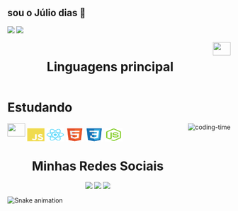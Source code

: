##   sou o Júlio dias     👋

 <div>  
   <img height="175em" src="https://github-readme-stats.vercel.app/api?username=julioSans&show_icons=true&theme=github_dark&include_all_commits=true&count_private=true"/> 
   <img height="175em" src="https://github-readme-stats.vercel.app/api/top-langs/?username=julioSans&layout=compact&langs_count=16&theme=github_dark"/>
 </div>
 <br>
 <div align="center "style="display: flex; justify-content: space-between;"> 
       <br>     
       <h1> Linguagens principal </h1>
       <img loading="lazy" src="https://cdn.jsdelivr.net/gh/devicons/devicon/icons/java/java-original.svg" width="40" height="30"/>
 </div>
<div>
       <h1> Estudando </h1>
       <img loading="lazy" src="https://cdn.jsdelivr.net/gh/devicons/devicon/icons/java/java-original.svg" width="40" height="30"/>
       <img align="right"height="150" alt="coding-time" src="code.gif">
       <img align="center" height="30" width="40" alt="js-icon"  src="https://raw.githubusercontent.com/devicons/devicon/master/icons/javascript/javascript-plain.svg">
       <img align="center" height="30" width="40" alt="react-icon" src="https://raw.githubusercontent.com/devicons/devicon/master/icons/react/react-original.svg">
       <img align="center" height="30" width="40" alt="html-icon" src="https://raw.githubusercontent.com/devicons/devicon/master/icons/html5/html5-original.svg">
       <img align="center" height="30" width="40" alt="css-icon" src="https://raw.githubusercontent.com/devicons/devicon/master/icons/css3/css3-original.svg">
       <img align="center" height="30" width="40" alt="nodejs-icon" src="https://raw.githubusercontent.com/devicons/devicon/master/icons/nodejs/nodejs-original.svg">
</div>
<div align="center">  
    <h1> Minhas Redes Sociais </h1>
    <a href = "mailto:juliodiassousadev@gmail.com"><img src="https://img.shields.io/badge/-Gmail-%23333?style=for-the-badge&logo=gmail&logoColor=white" target="_blank"></a>   	 
    <a href="https://www.linkedin.com/in/júlio-dias-b4a967290" target="_blank"><img src="https://img.shields.io/badge/-LinkedIn-%230077B5?style=for-the-badge&logo=linkedin&logoColor=white" target="_blank"></a> 
    <a href="https://instagram.com/jhuliodias" target="_blank"><img src="https://img.shields.io/badge/-Instagram-%23E4405F?style=for-the-badge&logo=instagram&logoColor=white" target="_blank"></a> 
</div>

![Snake animation](https://github.com/julioSans/julioSans/blob/output/github-contribution-grid-snake.svg)

